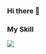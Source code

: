 ### Hi there 👋


<h3>My Skill</h3>
<img src="https://img.shields.io/badge/Javascript-F7DF1E?style=flat-square&logo=Javascript&logoColor=white"/>
